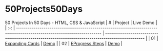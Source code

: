 # 50Projects50Days
50 Projects In 50 Days - HTML, CSS &amp; JavaScript 
|  #  | Project                                                                                                                   | Live Demo                                                                                          |
| :-: | ------------------------------------------------------------------------------------------------------------------------- | -------------------------------------------------------------------------------------------------- |
| 01  | [Expanding Cards](https://github.com/Soumikbhatta/50Projects50Days/tree/main/01.%20Expanding%20Cards)                       | [Demo](https://soumikbhatta.github.io/50Projects50Days/01.%20Expanding%20Cards/index.html)        |
| 02  | [EProgress Steps](https://github.com/Soumikbhatta/50Projects50Days/tree/main/02.%20Progress%20Steps)                       | [Demo](https://soumikbhatta.github.io/50Projects50Days/02.%20Progress%20Stepss/index.html)        |
